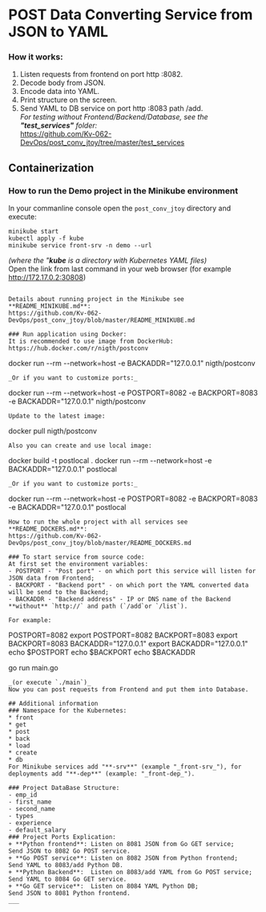 # POST Data Converting Service from JSON to YAML
### How it works:
1. Listen requests from frontend on port http :8082.
2. Decode body from JSON.
3. Encode data into YAML.
4. Print structure on the screen.
5. Send YAML to DB service on port http :8083 path /add.  
*For testing without Frontend/Backend/Database, see the **"test_services"** folder:*  
https://github.com/Kv-062-DevOps/post_conv_jtoy/tree/master/test_services

## Containerization

### How to run the Demo project in the Minikube environment
In your commanline console open the `post_conv_jtoy` directory and execute:
```
minikube start
kubectl apply -f kube
minikube service front-srv -n demo --url 
```
_(where the "**kube** is a directory with Kubernetes YAML files)_  
Open the link from last command in your web browser (for example <http://172.17.0.2:30808>)

```

Details about running project in the Minikube see **README_MINIKUBE.md**:  
https://github.com/Kv-062-DevOps/post_conv_jtoy/blob/master/README_MINIKUBE.md

### Run application using Docker:
It is recommended to use image from DockerHub:
https://hub.docker.com/r/nigth/postconv
```
docker run --rm --network=host -e BACKADDR="127.0.0.1" nigth/postconv
```
_Or if you want to customize ports:_
```
docker run --rm --network=host -e POSTPORT=8082 -e BACKPORT=8083 -e BACKADDR="127.0.0.1" nigth/postconv
```
Update to the latest image:
```
docker pull nigth/postconv
```
Also you can create and use local image:
```
docker build -t postlocal .
docker run --rm --network=host -e BACKADDR="127.0.0.1" postlocal
```
_Or if you want to customize ports:_
```
docker run --rm --network=host -e POSTPORT=8082 -e BACKPORT=8083 -e BACKADDR="127.0.0.1" postlocal
```
How to run the whole project with all services see **README_DOCKERS.md**:  
https://github.com/Kv-062-DevOps/post_conv_jtoy/blob/master/README_DOCKERS.md

### To start service from source code:
At first set the environment variables:  
- POSTPORT - "Post port" - on which port this service will listen for JSON data from Frontend;
- BACKPORT - "Backend port" - on which port the YAML converted data will be send to the Backend;
- BACKADDR - "Backend address" - IP or DNS name of the Backend **without** `http://` and path (`/add`or `/list`).  

For example:
```
POSTPORT=8082
export POSTPORT=8082
BACKPORT=8083
export BACKPORT=8083
BACKADDR="127.0.0.1"
export BACKADDR="127.0.0.1"
echo $POSTPORT
echo $BACKPORT
echo $BACKADDR
 
go run main.go 
```
_(or execute `./main`)_  
Now you can post requests from Frontend and put them into Database.

## Additional information
### Namespace for the Kubernetes:
* front
* get
* post
* back
* load
* create
* db  
For Minikube services add "**-srv**" (example "_front-srv_"), for deployments add "**-dep**" (example: "_front-dep_").

### Project DataBase Structure:
- emp_id
- first_name
- second_name
- types
- experience
- default_salary
### Project Ports Explication:
+ **Python frontend**: Listen on 8081 JSON from Go GET service;      Send JSON to 8082 Go POST service.
+ **Go POST service**: Listen on 8082 JSON from Python frontend;     Send YAML to 8083/add Python DB.
+ **Python Backend**:  Listen on 8083/add YAML from Go POST service; Send YAML to 8084 Go GET service.
+ **Go GET service**:  Listen on 8084 YAML Python DB;                Send JSON to 8081 Python frontend. 
___
